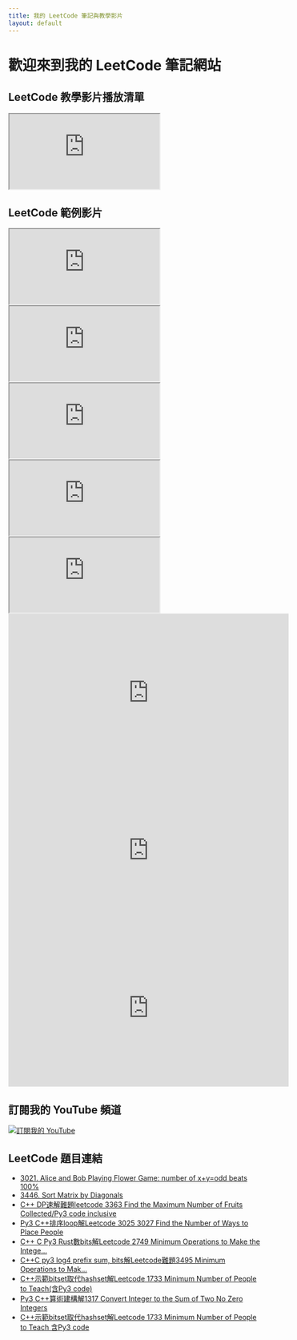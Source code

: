 ```yaml
---
title: 我的 LeetCode 筆記與教學影片
layout: default
---
```


# 歡迎來到我的 LeetCode 筆記網站

## LeetCode 教學影片播放清單
<div class="video-grid">
  <div class="video-container">
    <iframe src="https://www.youtube.com/embed/videoseries?list=PLYRlUBnWnd5IdDHk2BjqXwesydU17z_xk"
            title="YouTube playlist player"
            allow="accelerometer; autoplay; clipboard-write; encrypted-media; gyroscope; picture-in-picture"
            allowfullscreen></iframe>
  </div>
</div>

## LeetCode 範例影片
<div class="video-grid">
  <div class="video-container">
    <iframe src="https://www.youtube.com/embed/0TLqEanwcV0?si=qcvVXv3YtIfEj1SV"
            title="範例影片"
            allow="accelerometer; autoplay; clipboard-write; encrypted-media; gyroscope; picture-in-picture"
            allowfullscreen></iframe>
  </div>

  <div class="video-container">
    <iframe src="https://www.youtube.com/embed/4KJe9sGVcng?si=UwWMp38lVRF10zMk"
            title="範例影片2"
            allow="accelerometer; autoplay; clipboard-write; encrypted-media; gyroscope; picture-in-picture"
            allowfullscreen></iframe>
  </div>

  <div class="video-container">
    <iframe src="https://www.youtube.com/embed/tgTMYqXuXlE?si=IhJXfzhtftGGsbrJ"
            title="範例影片3"
            allow="accelerometer; autoplay; clipboard-write; encrypted-media; gyroscope; picture-in-picture"
            allowfullscreen></iframe>
  </div>

  <div class="video-container">
    <iframe src="https://www.youtube.com/embed/hQcQJAb2s-k?si=P444E3Xb269cTNj6"
            title="範例影片4"
            allow="accelerometer; autoplay; clipboard-write; encrypted-media; gyroscope; picture-in-picture"
            allowfullscreen></iframe>
  </div>

  <div class="video-container">
    <iframe src="https://www.youtube.com/embed/TGWzwzBrJFM?si=0hNq_yY-ilcrO3X7"
            title="範例影片5"
            allow="accelerometer; autoplay; clipboard-write; encrypted-media; gyroscope; picture-in-picture"
            allowfullscreen></iframe>
  </div>
  <div class="video-container">
    <iframe width="560" height="315" src="https://www.youtube.com/embed/O4k1UL7G9RY?si=WTVVPjqOeTyQ9nuZ" title="YouTube video player" frameborder="0" allow="accelerometer; autoplay; clipboard-write; encrypted-media; gyroscope; picture-in-picture; web-share" referrerpolicy="strict-origin-when-cross-origin" allowfullscreen></iframe>
    </div>
    <div class="video-container">
    <iframe width="560" height="315" src="https://www.youtube.com/embed/yb7SsUXX2_U?si=IC-Pkk1QP4KJ5Jy5" title="YouTube video player" frameborder="0" allow="accelerometer; autoplay; clipboard-write; encrypted-media; gyroscope; picture-in-picture; web-share" referrerpolicy="strict-origin-when-cross-origin" allowfullscreen></iframe>
    </div>
     <div class="video-container">
    <iframe width="560" height="315" src="https://www.youtube.com/embed/TZj1qyV-_m4?si=153oaoKoDHXitDKy" title="YouTube video player" frameborder="0" allow="accelerometer; autoplay; clipboard-write; encrypted-media; gyroscope; picture-in-picture; web-share" referrerpolicy="strict-origin-when-cross-origin" allowfullscreen></iframe>
     </div>
</div>

## 訂閱我的 YouTube 頻道
<a href="https://www.youtube.com/@anwendeng" target="_blank">
    <img src="https://img.shields.io/badge/YouTube-訂閱-red?style=for-the-badge&logo=youtube" alt="訂閱我的 YouTube">
</a>

## LeetCode 題目連結

- [3021. Alice and Bob Playing Flower Game: number of x+y=odd beats 100%](https://leetcode.com/problems/alice-and-bob-playing-flower-game/solutions/7132997/number-of-x-y-odd-beats-100/)
- [3446. Sort Matrix by Diagonals](https://anwendeng.blogspot.com/2025/08/py3-cleetcode-3446-sort-matrix-by.html)
- [C++ DP速解難題leetcode 3363 Find the Maximum Number of Fruits Collected/Py3 code inclusive](https://anwendeng.blogspot.com/2025/08/c-dpleetcode-3363-find-maximum-number.html)
- [Py3 C++排序loop解Leetcode 3025 3027 Find the Number of Ways to Place People](https://anwendeng.blogspot.com/2025/09/py3-cloopleetcode-3025-3027-find-number.html)
- [C++ C Py3 Rust數bits解Leetcode 2749 Minimum Operations to Make the Intege...](https://anwendeng.blogspot.com/2025/09/c-c-py3-rustbitsleetcode-2749-minimum.html)
- [C++C py3 log4 prefix sum, bits解Leetcode難題3495 Minimum Operations to Mak...](https://anwendeng.blogspot.com/2025/09/cc-py3-log4-prefix-sum-bitsleetcode3495.html)
- [C++示範bitset取代hashset解Leetcode 1733 Minimum Number of People to Teach(含Py3 code)](https://anwendeng.blogspot.com/2025/09/cbitsethashsetleetcode-1733-minimum.html)
- [Py3 C++算術建構解1317 Convert Integer to the Sum of Two No Zero Integers](https://anwendeng.blogspot.com/2025/09/py3-c1317-convert-integer-to-sum-of-two.html)
- [C++示範bitset取代hashset解Leetcode 1733 Minimum Number of People to Teach 含Py3 code](https://anwendeng.blogspot.com/2025/09/cbitsethashsetleetcode-1733-minimum.html)




